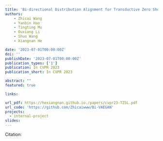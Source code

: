 ```yaml
---
title: 'Bi-directional Distribution Alignment for Transductive Zero Shot Learning'
authors:
	- Zhicai Wang
	- Yanbin Hao
	- Tingting Mu
	- Ouxiang Li
	- Shuo Wang 
	- Xiangnan He

date: '2023-07-01T00:00:00Z'
doi: ''
publishDate: '2023-07-01T00:00:00Z'
publication_types: ['1']
publication: In CVPR 2023 
publication_short: In CVPR 2023 

abstract: ""
featured: true

links:

url_pdf: https://hexiangnan.github.io./papers/cvpr23-TZSL.pdf
url_code: 'https://github.com/Zhicaiwww/Bi-VAEGAN'
projects:
  - internal-project
slides:
---
```




Citation:

